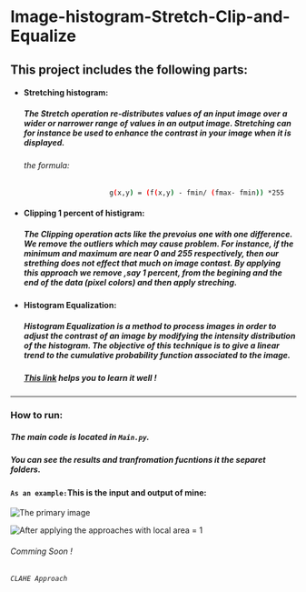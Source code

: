 # Image-histogram-Stretch-Clip-and-Equalize
## This project includes the following parts:
* #### Stretching histogram:
    ##### The **Stretch** operation re-distributes values of an input image over a wider or narrower range of values in an output image. Stretching can for instance be used to enhance the **contrast** in your image when it is displayed.
    
    ###### the formula: 

   ```sh
                        g(x,y) = (f(x,y) - fmin/ (fmax- fmin)) *255
    ```
* #### Clipping 1 percent of histigram:
     ##### The **Clipping** operation acts like the prevoius one with one difference. We remove the outliers which may cause problem. For instance, if the minimum and maximum are near 0 and 255 respectively, then our strething does not effect that much on  image contast. By applying this approach we remove ,say 1 percent, from the begining and the end of the data (pixel colors) and then apply streching.


* #### Histogram Equalization:
     #####  **Histogram Equalization** is a method to process images in order to adjust the contrast of an image by modifying the intensity distribution of the histogram. The objective of this technique is to give a linear trend to the cumulative probability function associated to the image.
    
    ##### [This link](http://www.sci.utah.edu/~acoste/uou/Image/project1/Arthur_COSTE_Project_1_report.html) helps you to learn it well !
***
### How to run:
##### The main code is located in `Main.py`.
##### You can see the results and tranfromation fucntions it the separet folders.
#### `As an example:`This is the input and output of mine:
![The primary image](/images/Q4.jpg)

![After applying the approaches with local area = 1](/results/local_area(1).jpg)


###### Comming Soon !
###### `CLAHE Approach`
